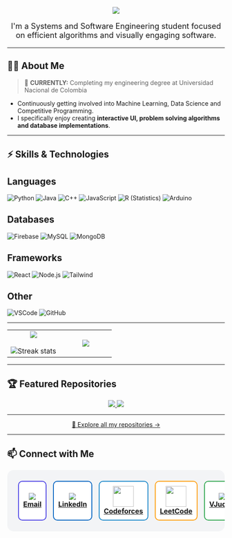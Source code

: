 <p align="center">
  <a href="https://git.io/typing-svg">
    <img src="https://readme-typing-svg.demolab.com?font=Outfit&weight=500&size=24&duration=2500&pause=2000&color=BD0000D4&center=true&width=435&lines=Hi!+I+am+Esteban+Barrera+Sanabria+%F0%9F%91%8B;Thanks+for+reaching+me+out;Get+to+know+more+about+me!"/>
  </a>
</p>

<p align="center" style="font-size:18px;">
I'm a Systems and Software Engineering student focused on efficient algorithms and visually engaging software.
</p>

---

## 🧑‍💻 About Me  

> 🔭 **CURRENTLY:** Completing my engineering degree at Universidad Nacional de Colombia 

- Continuously getting involved into Machine Learning, Data Science and Competitive Programming.  
- I specifically enjoy creating **interactive UI, problem solving algorithms and database implementations**.  

---

## ⚡ Skills & Technologies  

## Languages

![Python](https://img.shields.io/badge/Python-3776AB?style=for-the-badge&logo=python&logoColor=white)
![Java](https://img.shields.io/badge/Java-007396?style=for-the-badge&logo=java&logoColor=white)
![C++](https://img.shields.io/badge/C++-00599C?style=for-the-badge&logo=cplusplus&logoColor=white)
![JavaScript](https://img.shields.io/badge/JavaScript-F7DF1E?style=for-the-badge&logo=javascript&logoColor=black)
![R (Statistics)](https://img.shields.io/badge/R-276DC3?style=for-the-badge&logo=R&logoColor=white)
![Arduino](https://img.shields.io/badge/Arduino-00979D?style=for-the-badge&logo=arduino&logoColor=white)


## Databases
![Firebase](https://img.shields.io/badge/Firebase-FFCA28?style=for-the-badge&logo=firebase&logoColor=black)
![MySQL](https://img.shields.io/badge/MySQL-005C84?style=for-the-badge&logo=mysql&logoColor=white)
![MongoDB](https://img.shields.io/badge/MongoDB-47A248?style=for-the-badge&logo=mongodb&logoColor=white)


## Frameworks
![React](https://img.shields.io/badge/React-61DAFB?style=for-the-badge&logo=react&logoColor=black)
![Node.js](https://img.shields.io/badge/Node.js-339933?style=for-the-badge&logo=node.js&logoColor=white)
![Tailwind](https://img.shields.io/badge/Tailwind-06B6D4?style=for-the-badge&logo=tailwindcss&logoColor=white)


## Other
![VSCode](https://img.shields.io/badge/VSCode-0078D4?style=for-the-badge&logo=visual-studio-code&logoColor=white)
![GitHub](https://img.shields.io/badge/GitHub-181717?style=for-the-badge&logo=github&logoColor=white)

---

<!--- stats & Trophy (start) -->
<p align="center">
  <table align="center">
    <tr border="none">
      <td width="50%" align="center">
        <img align="center" src="https://github-readme-stats.vercel.app/api?username=tebanspam11&theme=dark&show_icons=true&count_private=true" />
        <br></br>
        <img title="🔥 Get streak stats for your profile at git.io/streak-stats" alt="Streak stats" src="https://github-readme-streak-stats.herokuapp.com/?user=tebanspam11&theme=dark&hide_border=false" /> 
      </td>
      <td width="50%" align="center">
        <img align="center" src="https://github-readme-stats.vercel.app/api/top-langs/?username=tebanspam11&theme=dark&hide_border=false&langs_count=10" />
      </td>
    </tr>
  </table>
</p>
<!--- stats & Trophy (end) -->

---

## 🏆 Featured Repositories  

<p align="center">
  <a href="https://github.com/tebanspam11/EstamosMeluk">
    <img src="https://github-readme-stats.vercel.app/api/pin/?username=tebanspam11&repo=EstamosMeluk&theme=dark" />
  </a>
  <a href="https://github.com/tebanspam11/CompetitiveProgramming">
    <img src="https://github-readme-stats.vercel.app/api/pin/?username=tebanspam11&repo=CompetitiveProgramming&theme=dark" />
  </a>
</p>

---

<p align="center">
  <a href="https://github.com/tebanspam11?tab=repositories">
    🔎 Explore all my repositories →
  </a>
</p>

---

## 📫 Connect with Me  

<table align="center" style="border-collapse: separate; border-spacing: 15px; background-color:#f3f4f6; padding:10px; border-radius:15px;">
<tr>
  <td align="center" style="background-color:#ffffff; padding:10px; border-radius:10px; border:2px solid #4f46e5;">
    <a href="mailto:ebsanabria11@gmail.com" target="_blank">
      <img src="https://img.icons8.com/color/48/000000/gmail.png"/><br><b>Email</b>
    </a>
  </td>
  <td align="center" style="background-color:#ffffff; padding:10px; border-radius:10px; border:2px solid #0A66C2;">
    <a href="https://www.linkedin.com/in/esteban-barrera-440ba7273/" target="_blank">
      <img src="https://img.icons8.com/color/48/000000/linkedin.png"/><br><b>LinkedIn</b>
    </a>
  </td>
  <td align="center" style="background-color:#ffffff; padding:10px; border-radius:10px; border:2px solid #1F8ACB;">
    <a href="https://codeforces.com/profile/esbarrerasunal" target="_blank">
      <img src="https://img.icons8.com/external-tal-revivo-color-tal-revivo/48/external-codeforces-programming-competitions-and-contests-programming-community-logo-color-tal-revivo.png" width="48" height="48"/><br><b>Codeforces</b>
    </a>
  </td>
  <td align="center" style="background-color:#ffffff; padding:10px; border-radius:10px; border:2px solid #FFA116;">
    <a href="https://leetcode.com/u/tebanspam11/" target="_blank">
      <img src="https://upload.wikimedia.org/wikipedia/commons/1/19/LeetCode_logo_black.png" width="48" height="48"/><br><b>LeetCode</b>
    </a>
  </td>
  <td align="center" style="background-color:#ffffff; padding:10px; border-radius:10px; border:2px solid #34A853;">
    <a href="https://vjudge.net/user/esbarreras" target="_blank">
      <img src="https://img.icons8.com/ios-filled/48/000000/v.png"/><br><b>VJudge</b>
    </a>
  </td>
</tr>
</table>
